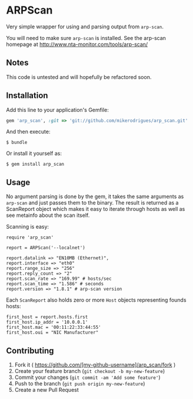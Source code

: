 # ARPScan

Very simple wrapper for using and parsing output from `arp-scan`.

You will need to make sure `arp-scan` is installed. See the arp-scan homepage at http://www.nta-monitor.com/tools/arp-scan/

## Notes

This code is untested and will hopefully be refactored soon.


## Installation

Add this line to your application's Gemfile:

```ruby
gem 'arp_scan', :git => 'git://github.com/mikerodrigues/arp_scan.git'
```

And then execute:

    $ bundle

Or install it yourself as:

    $ gem install arp_scan

## Usage

No argument parsing is done by the gem, it takes the same arguments as
`arp-scan` and just passes them to the binary. The result is returned as a
ScanReport object which makes it easy to iterate through hosts as well as see
metainfo about the scan itself.

Scanning is easy:

    require 'arp_scan'

    report = ARPScan('--localnet')

    report.datalink => "EN10MB (Ethernet)",
    report.interface => "eth0"
    report.range_size => "256"
    report.reply_count => "2"
    report.scan_rate => "169.99" # hosts/sec
    report.scan_time => "1.586" # seconds
    report.version => "1.8.1" # arp-scan version

Each `ScanReport` also holds zero or more `Host` objects representing founds
hosts:

    first_host = report.hosts.first
    first_host.ip_addr = '10.0.0.1'
    first_host.mac = '00:11:22:33:44:55'
    first_host.oui = "NIC Manufacturer"






## Contributing

1. Fork it ( https://github.com/[my-github-username]/arp_scan/fork )
2. Create your feature branch (`git checkout -b my-new-feature`)
3. Commit your changes (`git commit -am 'Add some feature'`)
4. Push to the branch (`git push origin my-new-feature`)
5. Create a new Pull Request
